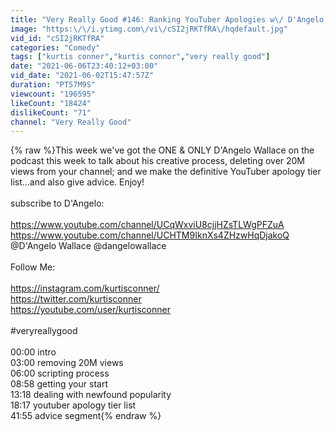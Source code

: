 ```yaml
---
title: "Very Really Good #146: Ranking YouTuber Apologies w\/ D'Angelo Wallace"
image: "https:\/\/i.ytimg.com\/vi\/cSI2jRKTfRA\/hqdefault.jpg"
vid_id: "cSI2jRKTfRA"
categories: "Comedy"
tags: ["kurtis conner","kurtis connor","very really good"]
date: "2021-06-06T23:40:12+03:00"
vid_date: "2021-06-02T15:47:57Z"
duration: "PT57M9S"
viewcount: "196595"
likeCount: "18424"
dislikeCount: "71"
channel: "Very Really Good"
---
```

{% raw %}This week we've got the ONE &amp; ONLY D'Angelo Wallace on the podcast this week to talk about his creative process, deleting over 20M views from your channel; and we make the definitive YouTuber apology tier list...and also give advice. Enjoy!<br /><br />subscribe to D'Angelo:<br /><br /><a rel="nofollow" target="blank" href="https://www.youtube.com/channel/UCqWxviU8cjjHZsTLWgPFZuA">https://www.youtube.com/channel/UCqWxviU8cjjHZsTLWgPFZuA</a><br /><a rel="nofollow" target="blank" href="https://www.youtube.com/channel/UCHTM9IknXs4ZHzwHqDjakoQ">https://www.youtube.com/channel/UCHTM9IknXs4ZHzwHqDjakoQ</a><br />@D'Angelo Wallace  @dangelowallace  <br /><br />Follow Me:<br /><br /><a rel="nofollow" target="blank" href="https://instagram.com/kurtisconner/">https://instagram.com/kurtisconner/</a><br /><a rel="nofollow" target="blank" href="https://twitter.com/kurtisconner">https://twitter.com/kurtisconner</a><br /><a rel="nofollow" target="blank" href="https://youtube.com/user/kurtisconner">https://youtube.com/user/kurtisconner</a><br /><br />#veryreallygood<br /><br />00:00 intro<br />03:00 removing 20M views<br />06:00 scripting process<br />08:58 getting your start<br />13:18 dealing with newfound popularity<br />18:17 youtuber apology tier list<br />41:55 advice segment{% endraw %}

